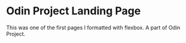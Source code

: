 <h1>Odin Project Landing Page</h1>


This was one of the first pages I formatted with flexbox. A part of Odin Project.


